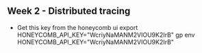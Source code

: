 ## Week 2 - Distributed tracing

- Get this key from the honeycomb ui
export HONEYCOMB_API_KEY="WcriyNaMANM2VIOU9K2IrB"
gp env HONEYCOMB_API_KEY="WcriyNaMANM2VIOU9K2IrB"

